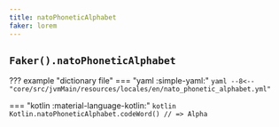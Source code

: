 ```yaml
---
title: natoPhoneticAlphabet
faker: lorem
---
```


## `Faker().natoPhoneticAlphabet`

??? example "dictionary file"
    === "yaml :simple-yaml:"
        ```yaml
        --8<-- "core/src/jvmMain/resources/locales/en/nato_phonetic_alphabet.yml"
        ```

=== "kotlin :material-language-kotlin:"
    ```kotlin
    Kotlin.natoPhoneticAlphabet.codeWord() // => Alpha
    ```
